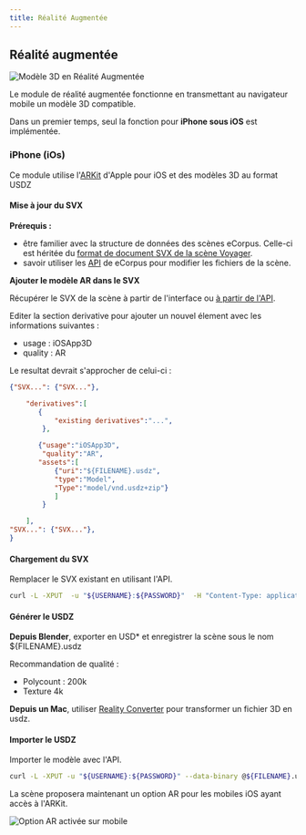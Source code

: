 ```yaml
---
title: Réalité Augmentée
---
```


## Réalité augmentée



<img  src="/assets/img/doc/AR_nu_fardeau.jpg" title="Modèle 3D en Réalité Augmentée" class="fluid" alt="Modèle 3D en Réalité Augmentée">


Le module de réalité augmentée fonctionne en transmettant au navigateur mobile un modèle 3D compatible.

Dans un premier temps, seul la fonction pour **iPhone sous iOS** est implémentée.

### iPhone (iOs)

Ce module utilise l'[ARKit](https://developer.apple.com/augmented-reality/arkit/) d'Apple pour iOS et des modèles 3D au format USDZ

#### Mise à jour du SVX

**Prérequis :** 

- être familier avec la structure de données des scènes eCorpus. Celle-ci est héritée du [format de document SVX de la scène Voyager](https://smithsonian.github.io/dpo-voyager/document/overview/). 
- savoir utiliser les [API](/fr/doc/guides/import_export) de eCorpus pour modifier les fichiers de la scène.


**Ajouter le modèle AR dans le SVX**

Récupérer le SVX de la scène à partir de l'interface ou [à partir de l'API](/fr/doc/guides/import_export).


Editer la section derivative pour ajouter un nouvel élement avec les informations suivantes :
- usage : iOSApp3D
- quality : AR

Le resultat devrait s'approcher de celui-ci :  

```json
{"SVX...": {"SVX..."},

    "derivatives":[
       {
           "existing derivatives":"...",
        },

       {"usage":"iOSApp3D",
        "quality":"AR",
       "assets":[
           {"uri":"${FILENAME}.usdz",
           "type":"Model",
           "Type":"model/vnd.usdz+zip"}
           ]
        }

    ],
"SVX...": {"SVX..."},
}
```

#### Chargement du SVX

Remplacer le SVX existant en utilisant l'API.

```bash
curl -L -XPUT  -u "${USERNAME}:${PASSWORD}"  -H "Content-Type: application/json" --data-binary @scene.svx.json https://${HOSTNAME}/scenes/${NAME}/scene.svx.json
```

#### Générer le USDZ

**Depuis Blender**, exporter en USD* et enregistrer la scène sous le nom ${FILENAME}.usdz

Recommandation de qualité :

- Polycount : 200k
- Texture 4k 

**Depuis un Mac**, utiliser [Reality Converter](https://developer.apple.com/augmented-reality/tools/) pour transformer un fichier 3D en usdz.

#### Importer le USDZ

Importer le modèle avec l'API.

```bash
curl -L -XPUT -u "${USERNAME}:${PASSWORD}" --data-binary @${FILENAME}.usdz https://irhis.ecorpus.holusion.com/scenes/${NAME}/${FILENAME}.usdz
```

La scène proposera maintenant un option AR pour les mobiles iOS ayant accès à l'ARKit.

<img  src="/assets/img/doc/AR.jpg" title="Option AR activée sur mobile" class="fluid" alt="Option AR activée sur mobile">
